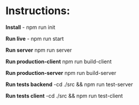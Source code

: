 # **Instructions**:

**Install** - npm run init

**Run live** - npm run start

**Run server** npm run server

**Run production-client** npm run build-client

**Run production-server** npm run build-server

**Run tests backend** -cd ./src && npm run test-server

**Run tests client** -cd ./src && npm run test-client
